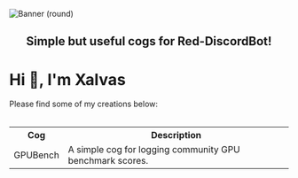 ![Banner (round)](https://github.com/user-attachments/assets/610890af-67ae-4539-9637-263aa54762b8)
<h2 align="center">Simple but useful cogs for Red-DiscordBot!</h2>

<h1 align="left">Hi 👋, I'm Xalvas</h1>
Please find some of my creations below:
<br>
</br>

 <table>
  <tr>
    <th>Cog</th>
    <th>Description</th>
  </tr>
  <tr>
    <td>GPUBench</td>
    <td>A simple cog for logging community GPU benchmark scores.</td>
  </tr>
</table> 
